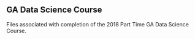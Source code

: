 ## GA Data Science Course
Files associated with completion of the 2018 Part Time GA Data Science Course.